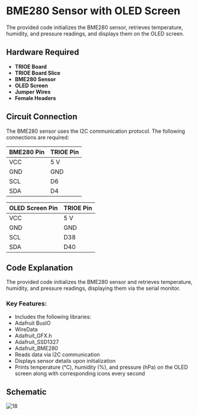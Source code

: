 # BME280 Sensor with OLED Screen

The provided code initializes the BME280 sensor, retrieves temperature, humidity, and pressure readings, and displays them on the OLED screen.

## Hardware Required
- **TRIOE Board**
- **TRIOE Board Slice**
- **BME280 Sensor**
- **OLED Screen**
- **Jumper Wires**
- **Female Headers**

## Circuit Connection
The BME280 sensor uses the I2C communication protocol. The following connections are required:

| BME280 Pin | TRIOE Pin |                    
|------------|-----------|
| VCC        | 5 V      |                            
| GND        | GND       |                        
| SCL        | D6        |          
| SDA        | D4        |


 OLED Screen Pin | TRIOE Pin |
|------------|-----------|
| VCC        | 5 V      |
| GND        | GND       |
| SCL        | D38        |
| SDA        | D40        |


## Code Explanation
The provided code initializes the BME280 sensor and retrieves temperature, humidity, and pressure readings, displaying them via the serial monitor.

### Key Features:
- Includes the following libraries:
- Adafruit BusIO
- WireData
- Adafruit_GFX.h
- Adafruit_SSD1327
- Adafruit_BME280
- Reads data via I2C communication
- Displays sensor details upon initialization
- Prints temperature (°C), humidity (%), and pressure (hPa) on the OLED screen along with corresponding icons every second


## Schematic

![18](https://github.com/user-attachments/assets/0beaaa90-93b0-409f-a8c0-a5f7748e8a1e)




